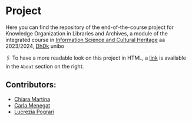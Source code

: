 # Project

Here you can find the repository of the end-of-the-course project for Knowledge Organization in Libraries and Archives, a module of the integrated course in [Information Science and Cultural Heritage](https://www.unibo.it/en/study/phd-professional-masters-specialisation-schools-and-other-programmes/course-unit-catalogue?codiceMateria=B1871&annoAccademico=2023&codiceCorso=9224&single=True&search=True) aa 2023/2024, [DhDk](https://corsi.unibo.it/2cycle/DigitalHumanitiesKnowledge) unibo

:paperclips: To have a more readable look on this project in HTML, a [link]() is available in the `About` section on the right.

## Contributors:
* [Chiara Martina](https://github.com/Chiaramartina)
* [Carla Menegat](https://github.com/CarlaMenegat)
* [Lucrezia Pograri](https://github.com/lucreziapograri)
